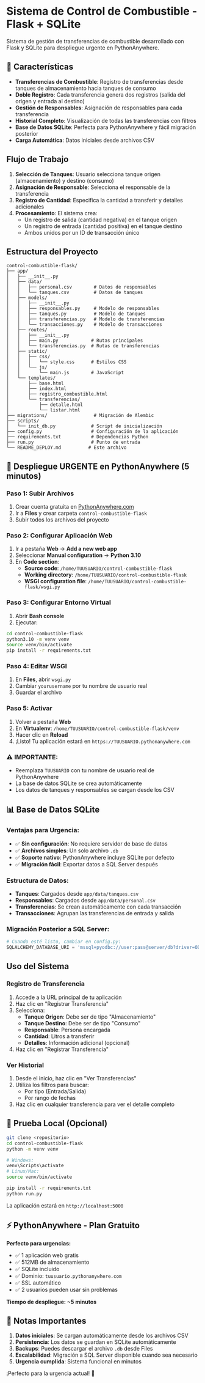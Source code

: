 # Sistema de Control de Combustible - Flask + SQLite

Sistema de gestión de transferencias de combustible desarrollado con Flask y SQLite para despliegue urgente en PythonAnywhere.

## 🚀 Características

- **Transferencias de Combustible**: Registro de transferencias desde tanques de almacenamiento hacia tanques de consumo
- **Doble Registro**: Cada transferencia genera dos registros (salida del origen y entrada al destino)
- **Gestión de Responsables**: Asignación de responsables para cada transferencia  
- **Historial Completo**: Visualización de todas las transferencias con filtros
- **Base de Datos SQLite**: Perfecta para PythonAnywhere y fácil migración posterior
- **Carga Automática**: Datos iniciales desde archivos CSV

## Flujo de Trabajo

1. **Selección de Tanques**: Usuario selecciona tanque origen (almacenamiento) y destino (consumo)
2. **Asignación de Responsable**: Selecciona el responsable de la transferencia
3. **Registro de Cantidad**: Especifica la cantidad a transferir y detalles adicionales
4. **Procesamiento**: El sistema crea:
   - Un registro de salida (cantidad negativa) en el tanque origen
   - Un registro de entrada (cantidad positiva) en el tanque destino
   - Ambos unidos por un ID de transacción único

## Estructura del Proyecto

```
control-combustible-flask/
├── app/
│   ├── __init__.py
│   ├── data/
│   │   ├── personal.csv        # Datos de responsables
│   │   └── tanques.csv         # Datos de tanques
│   ├── models/
│   │   ├── __init__.py
│   │   ├── responsables.py     # Modelo de responsables
│   │   ├── tanques.py          # Modelo de tanques
│   │   ├── transferencias.py   # Modelo de transferencias
│   │   └── transacciones.py    # Modelo de transacciones
│   ├── routes/
│   │   ├── __init__.py
│   │   ├── main.py            # Rutas principales
│   │   └── transferencias.py  # Rutas de transferencias
│   ├── static/
│   │   ├── css/
│   │   │   └── style.css      # Estilos CSS
│   │   └── js/
│   │       └── main.js        # JavaScript
│   └── templates/
│       ├── base.html
│       ├── index.html
│       ├── registro_combustible.html
│       └── transferencias/
│           ├── detalle.html
│           └── listar.html
├── migrations/                 # Migración de Alembic
├── scripts/
│   └── init_db.py             # Script de inicialización
├── config.py                  # Configuración de la aplicación
├── requirements.txt           # Dependencias Python
├── run.py                     # Punto de entrada
└── README_DEPLOY.md          # Este archivo
```

## 🚀 Despliegue URGENTE en PythonAnywhere (5 minutos)

### Paso 1: Subir Archivos
1. Crear cuenta gratuita en [PythonAnywhere.com](https://www.pythonanywhere.com)
2. Ir a **Files** y crear carpeta `control-combustible-flask`
3. Subir todos los archivos del proyecto

### Paso 2: Configurar Aplicación Web
1. Ir a pestaña **Web** → **Add a new web app**
2. Seleccionar **Manual configuration** → **Python 3.10**
3. En **Code section**:
   - **Source code**: `/home/TUUSUARIO/control-combustible-flask`
   - **Working directory**: `/home/TUUSUARIO/control-combustible-flask`
   - **WSGI configuration file**: `/home/TUUSUARIO/control-combustible-flask/wsgi.py`

### Paso 3: Configurar Entorno Virtual
1. Abrir **Bash console**
2. Ejecutar:
```bash
cd control-combustible-flask
python3.10 -m venv venv
source venv/bin/activate
pip install -r requirements.txt
```

### Paso 4: Editar WSGI
1. En **Files**, abrir `wsgi.py`
2. Cambiar `yourusername` por tu nombre de usuario real
3. Guardar el archivo

### Paso 5: Activar
1. Volver a pestaña **Web**
2. En **Virtualenv**: `/home/TUUSUARIO/control-combustible-flask/venv`
3. Hacer clic en **Reload**
4. ¡Listo! Tu aplicación estará en `https://TUUSUARIO.pythonanywhere.com`

### ⚠️ IMPORTANTE: 
- Reemplaza `TUUSUARIO` con tu nombre de usuario real de PythonAnywhere
- La base de datos SQLite se crea automáticamente
- Los datos de tanques y responsables se cargan desde los CSV

## 📊 Base de Datos SQLite

### Ventajas para Urgencia:
- ✅ **Sin configuración**: No requiere servidor de base de datos
- ✅ **Archivos simples**: Un solo archivo `.db`
- ✅ **Soporte nativo**: PythonAnywhere incluye SQLite por defecto
- ✅ **Migración fácil**: Exportar datos a SQL Server después

### Estructura de Datos:
- **Tanques**: Cargados desde `app/data/tanques.csv`
- **Responsables**: Cargados desde `app/data/personal.csv`  
- **Transferencias**: Se crean automáticamente con cada transacción
- **Transacciones**: Agrupan las transferencias de entrada y salida

### Migración Posterior a SQL Server:
```python
# Cuando esté listo, cambiar en config.py:
SQLALCHEMY_DATABASE_URI = 'mssql+pyodbc://user:pass@server/db?driver=ODBC+Driver+17+for+SQL+Server'
```

## Uso del Sistema

### Registro de Transferencia

1. Accede a la URL principal de tu aplicación
2. Haz clic en "Registrar Transferencia"
3. Selecciona:
   - **Tanque Origen**: Debe ser de tipo "Almacenamiento"
   - **Tanque Destino**: Debe ser de tipo "Consumo"
   - **Responsable**: Persona encargada
   - **Cantidad**: Litros a transferir
   - **Detalles**: Información adicional (opcional)
4. Haz clic en "Registrar Transferencia"

### Ver Historial

1. Desde el inicio, haz clic en "Ver Transferencias"
2. Utiliza los filtros para buscar:
   - Por tipo (Entrada/Salida)
   - Por rango de fechas
3. Haz clic en cualquier transferencia para ver el detalle completo

## 🧪 Prueba Local (Opcional)

```bash
git clone <repositorio>
cd control-combustible-flask
python -m venv venv

# Windows:
venv\Scripts\activate
# Linux/Mac:
source venv/bin/activate

pip install -r requirements.txt
python run.py
```

La aplicación estará en `http://localhost:5000`

## ⚡ PythonAnywhere - Plan Gratuito

**Perfecto para urgencias:**
- ✅ 1 aplicación web gratis
- ✅ 512MB de almacenamiento
- ✅ SQLite incluido
- ✅ Dominio: `tuusuario.pythonanywhere.com`
- ✅ SSL automático
- ✅ 2 usuarios pueden usar sin problemas

**Tiempo de despliegue: ~5 minutos**

## 📝 Notas Importantes

1. **Datos iniciales**: Se cargan automáticamente desde los archivos CSV
2. **Persistencia**: Los datos se guardan en SQLite automáticamente  
3. **Backups**: Puedes descargar el archivo `.db` desde Files
4. **Escalabilidad**: Migración a SQL Server disponible cuando sea necesario
5. **Urgencia cumplida**: Sistema funcional en minutos

¡Perfecto para la urgencia actual! 🚀
